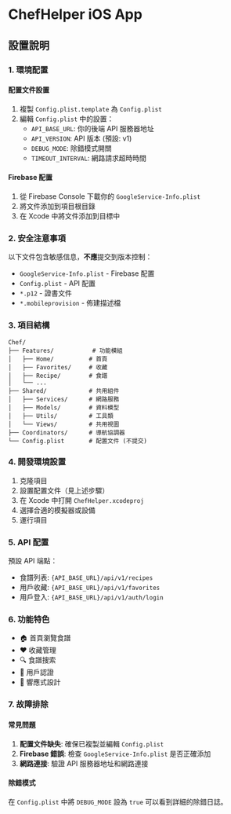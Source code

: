 # ChefHelper iOS App

## 設置說明

### 1. 環境配置

#### 配置文件設置
1. 複製 `Config.plist.template` 為 `Config.plist`
2. 編輯 `Config.plist` 中的設置：
   - `API_BASE_URL`: 你的後端 API 服務器地址
   - `API_VERSION`: API 版本 (預設: v1)
   - `DEBUG_MODE`: 除錯模式開關
   - `TIMEOUT_INTERVAL`: 網路請求超時時間

#### Firebase 配置
1. 從 Firebase Console 下載你的 `GoogleService-Info.plist`
2. 將文件添加到項目根目錄
3. 在 Xcode 中將文件添加到目標中

### 2. 安全注意事項

以下文件包含敏感信息，**不應**提交到版本控制：
- `GoogleService-Info.plist` - Firebase 配置
- `Config.plist` - API 配置
- `*.p12` - 證書文件
- `*.mobileprovision` - 佈建描述檔

### 3. 項目結構

```
Chef/
├── Features/           # 功能模組
│   ├── Home/          # 首頁
│   ├── Favorites/     # 收藏
│   ├── Recipe/        # 食譜
│   └── ...
├── Shared/            # 共用組件
│   ├── Services/      # 網路服務
│   ├── Models/        # 資料模型
│   ├── Utils/         # 工具類
│   └── Views/         # 共用視圖
├── Coordinators/      # 導航協調器
└── Config.plist       # 配置文件 (不提交)
```

### 4. 開發環境設置

1. 克隆項目
2. 設置配置文件（見上述步驟）
3. 在 Xcode 中打開 `ChefHelper.xcodeproj`
4. 選擇合適的模擬器或設備
5. 運行項目

### 5. API 配置

預設 API 端點：
- 食譜列表: `{API_BASE_URL}/api/v1/recipes`
- 用戶收藏: `{API_BASE_URL}/api/v1/favorites`
- 用戶登入: `{API_BASE_URL}/api/v1/auth/login`

### 6. 功能特色

- 🏠 首頁瀏覽食譜
- ❤️ 收藏管理
- 🔍 食譜搜索
- 👤 用戶認證
- 📱 響應式設計

### 7. 故障排除

#### 常見問題
1. **配置文件缺失**: 確保已複製並編輯 `Config.plist`
2. **Firebase 錯誤**: 檢查 `GoogleService-Info.plist` 是否正確添加
3. **網路連接**: 驗證 API 服務器地址和網路連接

#### 除錯模式
在 `Config.plist` 中將 `DEBUG_MODE` 設為 `true` 可以看到詳細的除錯日誌。